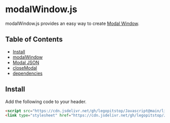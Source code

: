 # modalWindow.js
modalWindow.js provides an easy way to create [Modal Window](https://en.wikipedia.org/wiki/Modal_window).

## Table of Contents
- [Install](#install)
- [modalWindow](modal-window.md)
- [Modal JSON](modal-json.md)
- [closeModal](close-modal.md)
- [dependencies](dependencies.md)

## Install
Add the following code to your header.
```html
<script src="https://cdn.jsdelivr.net/gh/legopitstop/Javascript@main/libs/modalWindow/modalWindow.js"></script>
<link type="stylesheet" href="https://cdn.jsdelivr.net/gh/legopitstop/Javascript@main/libs/modalWindow/modalWindow.css">
```